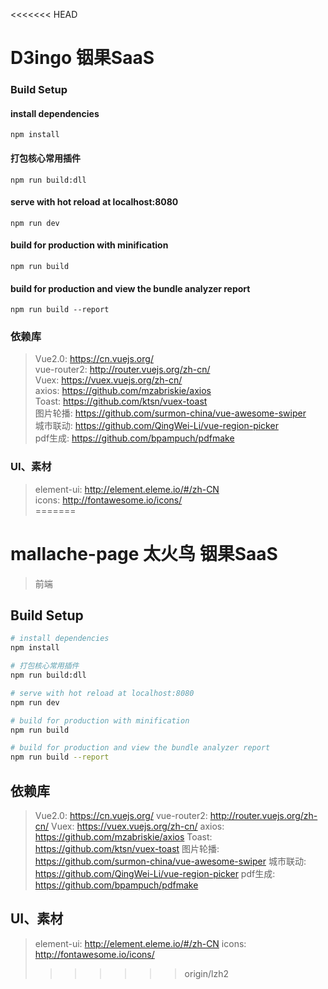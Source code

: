<<<<<<< HEAD
# D3ingo 铟果SaaS


### Build Setup

#### install dependencies
```
npm install
```

#### 打包核心常用插件
```
npm run build:dll
```

#### serve with hot reload at localhost:8080
```
npm run dev
```

#### build for production with minification
```
npm run build
```

#### build for production and view the bundle analyzer report
```
npm run build --report
```

### 依赖库
> Vue2.0: https://cn.vuejs.org/  
> vue-router2: http://router.vuejs.org/zh-cn/  
> Vuex: https://vuex.vuejs.org/zh-cn/  
> axios: https://github.com/mzabriskie/axios  
> Toast: https://github.com/ktsn/vuex-toast  
> 图片轮播: https://github.com/surmon-china/vue-awesome-swiper  
> 城市联动: https://github.com/QingWei-Li/vue-region-picker  
> pdf生成: https://github.com/bpampuch/pdfmake  


### UI、素材
> element-ui: http://element.eleme.io/#/zh-CN  
> icons: http://fontawesome.io/icons/  
=======
# mallache-page 太火鸟 铟果SaaS

> 前端

## Build Setup

``` bash
# install dependencies
npm install

# 打包核心常用插件
npm run build:dll

# serve with hot reload at localhost:8080
npm run dev

# build for production with minification
npm run build

# build for production and view the bundle analyzer report
npm run build --report
```

## 依赖库
> Vue2.0: https://cn.vuejs.org/
> vue-router2: http://router.vuejs.org/zh-cn/
> Vuex: https://vuex.vuejs.org/zh-cn/
> axios: https://github.com/mzabriskie/axios
> Toast: https://github.com/ktsn/vuex-toast
> 图片轮播: https://github.com/surmon-china/vue-awesome-swiper
> 城市联动: https://github.com/QingWei-Li/vue-region-picker
> pdf生成: https://github.com/bpampuch/pdfmake


## UI、素材
> element-ui: http://element.eleme.io/#/zh-CN
> icons: http://fontawesome.io/icons/
>>>>>>> origin/lzh2
